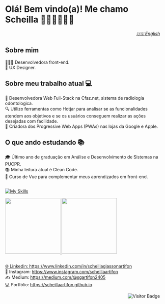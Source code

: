 # Olá! Bem vindo(a)! Me chamo Scheilla 🌿🥊🧘🏻‍♀️🥎

<h6 align="right">
  <a href="https://github.com/scheillaartifon/scheillaartifon/blob/main/README.md"> 🇺🇸 English</a>
</h6>

## Sobre mim
👩🏻‍💻 Desenvolvedora front-end. <br>
🎨 UX Designer.

## Sobre meu trabalho atual 💻
🚀 Desenvolvedora Web Full-Stack na Cfaz.net, sistema de radiologia odontologica.  <br>
🔍 Utilizo ferramentas como Hotjar para analisar se as funcionalidades atendem aos objetivos e se os usuários conseguem realizar as ações desejadas com facilidade. <br>
📱 Criadora dos Progressive Web Apps (PWAs) nas lojas da Google e Apple.

## O que ando estudando 📚
🎓 Último ano de graduação em Análise e Desenvolvimento de Sistemas na PUCPR. <br>
📚 Minha leitura atual é Clean Code. <br>
🔧 Curso de Vue para complementar meus aprendizados em front-end.

## 
[![My Skills](https://skillicons.dev/icons?i=html,css,sass,bootstrap,js,jquery,angular,vue,ruby,rails,py,java,php,mysql,postgres,gcp,git,github,figma,xd,apple&theme=light)](https://skillicons.dev)

<div>
  <a href="https://github.com/scheillaartifon">
  <img height="180em" src="https://github-readme-stats.vercel.app/api?username=scheillaartifon&show_icons=true&theme=dark&include_all_commits=true&count_private=true&hide_border=true"/>
  <img height="180em" src="https://github-readme-stats.vercel.app/api/top-langs/?username=scheillaartifon&layout=compact&langs_count=7&theme=dark&hide_border=true"/>
</div>

##
🌐 Linkedin: https://www.linkedin.com/in/scheillagiassonartifon <br>
📸 Instagram: https://www.instagram.com/scheillaartifon <br>
✍️ Medium: https://medium.com/@sgartifon2405 <br>
💻 Portfólio: https://scheillaartifon.github.io <br>

<div align="right">

  ![Visitor Badge](https://visitor-badge.laobi.icu/badge?page_id=scheillaartifon)
</div>
